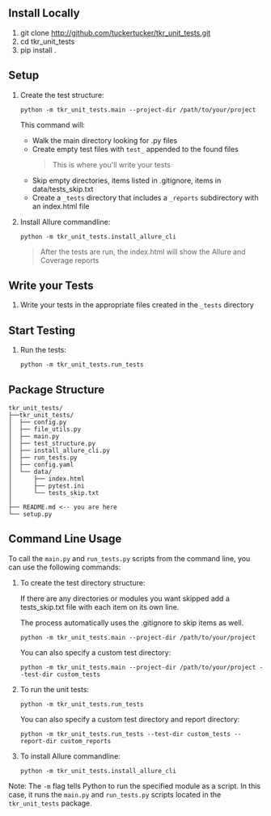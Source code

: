 ## Install Locally
1. git clone http://github.com/tuckertucker/tkr_unit_tests.git
2. cd tkr_unit_tests
3. pip install .

## Setup
1. Create the test structure:
   ```
   python -m tkr_unit_tests.main --project-dir /path/to/your/project
   ```
   This command will:
   - Walk the main directory looking for .py files
   - Create empty test files with `test_` appended to the found files
     > This is where you'll write your tests
   - Skip empty directories, items listed in .gitignore, items in data/tests_skip.txt
   - Create a `_tests` directory that includes a `_reports` subdirectory with an index.html file

2. Install Allure commandline:
   ```
   python -m tkr_unit_tests.install_allure_cli
   ```
   > After the tests are run, the index.html will show the Allure and Coverage reports

## Write your Tests
1. Write your tests in the appropriate files created in the `_tests` directory

## Start Testing
1. Run the tests:
   ```
   python -m tkr_unit_tests.run_tests
   ```

## Package Structure
```
tkr_unit_tests/
├──tkr_unit_tests/
│  ├── config.py
│  ├── file_utils.py
│  ├── main.py
│  ├── test_structure.py
│  ├── install_allure_cli.py
│  ├── run_tests.py
│  ├── config.yaml
│  └── data/
│      ├── index.html
│      ├── pytest.ini
│      └── tests_skip.txt
│
├── README.md <-- you are here
└── setup.py
```

## Command Line Usage

To call the `main.py` and `run_tests.py` scripts from the command line, you can use the following commands:

1. To create the test directory structure:

   If there are any directories or modules you want skipped add a
   tests_skip.txt file with each item on its own line. 

   The process automatically uses the .gitignore to skip items as well. 

   ```
   python -m tkr_unit_tests.main --project-dir /path/to/your/project
   ```

   You can also specify a custom test directory:
   ```
   python -m tkr_unit_tests.main --project-dir /path/to/your/project --test-dir custom_tests
   ```

2. To run the unit tests:
   ```
   python -m tkr_unit_tests.run_tests
   ```

   You can also specify a custom test directory and report directory:
   ```
   python -m tkr_unit_tests.run_tests --test-dir custom_tests --report-dir custom_reports
   ```

3. To install Allure commandline:
   ```
   python -m tkr_unit_tests.install_allure_cli
   ```

Note: The `-m` flag tells Python to run the specified module as a script. In this case, it runs the `main.py` and `run_tests.py` scripts located in the `tkr_unit_tests` package.